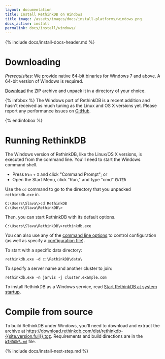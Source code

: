 ```yaml
---
layout: documentation
title: Install RethinkDB on Windows
title_image: /assets/images/docs/install-platforms/windows.png
docs_active: install
permalink: docs/install/windows/
---
```

{% include docs/install-docs-header.md %}

# Downloading #

_Prerequisites:_ We provide native 64-bit binaries for Windows 7 and above. A 64-bit version of Windows is required.

[Download](https://download.rethinkdb.com/windows/rethinkdb-{{site.version.full}}.zip) the ZIP archive and unpack it in a directory of your choice.

{% infobox %}
The Windows port of RethinkDB is a recent addition and hasn't received as much tuning as the Linux and OS X versions yet. Please report any performance issues on [GitHub][gh-issues].

[gh-issues]: https://github.com/rethinkdb/rethinkdb/issues/
{% endinfobox %}


# Running RethinkDB #

The Windows version of RethinkDB, like the Linux/OS X versions, is executed from the command line. You'll need to start the Windows command shell.

* Press `Win` + `X` and click "Command Prompt"; or
* Open the Start Menu, click "Run," and type "cmd" `ENTER`

Use the `cd` command to go to the directory that you unpacked `rethinkdb.exe` in.

    C:\Users\Slava\>cd RethinkDB
    C:\Users\Slava\RethinkDB\>

Then, you can start RethinkDB with its default options.

    C:\Users\Slava\RethinkDB\>rethinkdb.exe

You can also use any of the [command line options][cl] to control configuration (as well as specify a [configuration file][cf]).

[cl]: /docs/cli-options/
[cf]: /docs/config-file/

To start with a specific data directory:

    rethinkdb.exe -d c:\RethinkDB\data\

To specify a server name and another cluster to join:

    rethinkdb.exe -n jarvis -j cluster.example.com

To install RethinkDB as a Windows service, read [Start RethinkDB at system startup][st].

[st]: /docs/start-on-startup/#startup-as-a-windows-service

# Compile from source #

To build RethinkDB under Windows, you'll need to download and extract the archive at <https://download.rethinkdb.com/dist/rethinkdb-{{site.version.full}}.tgz>. Requirements and build directions are in the [`WINDOWS.md`][readme] file.

[readme]: https://github.com/rethinkdb/rethinkdb/blob/atnnn/windows3/WINDOWS.md

{% include docs/install-next-step.md %}
